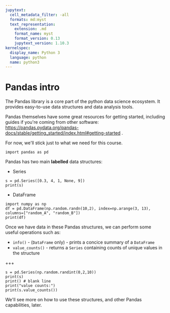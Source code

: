 ```yaml
---
jupytext:
  cell_metadata_filter: -all
  formats: md:myst
  text_representation:
    extension: .md
    format_name: myst
    format_version: 0.13
    jupytext_version: 1.10.3
kernelspec:
  display_name: Python 3
  language: python
  name: python3
---
```


# Pandas intro

The Pandas library is a core part of the python data science ecosystem. It provides easy-to-use data structures and data analysis tools.

Pandas themselves have some great resources for getting started, including guides if you're coming from other software: https://pandas.pydata.org/pandas-docs/stable/getting_started/index.html#getting-started .

For now, we'll stick just to what we need for this course.

```{code-cell} ipython3
import pandas as pd
```

Pandas has two main **labelled** data structures:
- Series

```{code-cell} ipython3
s = pd.Series([0.3, 4, 1, None, 9])
print(s)
```

- DataFrame

```{code-cell} ipython3
import numpy as np
df = pd.DataFrame(np.random.randn(10,2), index=np.arange(3, 13), columns=["random_A", "random_B"])
print(df)
```

Once we have data in these Pandas structures, we can perform some useful operations such as:
- `info()` - (`DataFrame` only) - prints a concice summary of a `DataFrame`
- `value_counts()` - returns a `Series` containing counts of unique values in the structure

+++

```{code-cell} ipython3
s = pd.Series(np.random.randint(0,2,10))
print(s)
print() # blank line
print("value counts:")
print(s.value_counts())
```

We'll see more on how to use these structures, and other Pandas capabilities, later.

